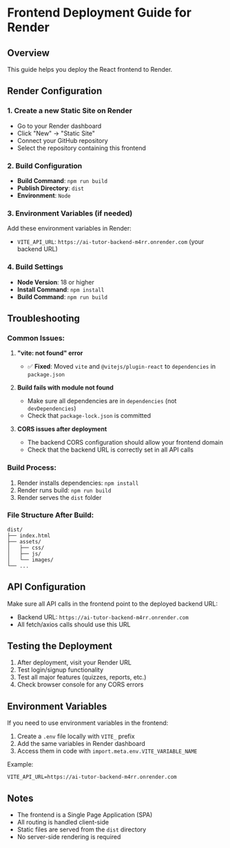 # Frontend Deployment Guide for Render

## Overview
This guide helps you deploy the React frontend to Render.

## Render Configuration

### 1. Create a new Static Site on Render
- Go to your Render dashboard
- Click "New" → "Static Site"
- Connect your GitHub repository
- Select the repository containing this frontend

### 2. Build Configuration
- **Build Command**: `npm run build`
- **Publish Directory**: `dist`
- **Environment**: `Node`

### 3. Environment Variables (if needed)
Add these environment variables in Render:
- `VITE_API_URL`: `https://ai-tutor-backend-m4rr.onrender.com` (your backend URL)

### 4. Build Settings
- **Node Version**: 18 or higher
- **Install Command**: `npm install`
- **Build Command**: `npm run build`

## Troubleshooting

### Common Issues:

1. **"vite: not found" error**
   - ✅ **Fixed**: Moved `vite` and `@vitejs/plugin-react` to `dependencies` in `package.json`

2. **Build fails with module not found**
   - Make sure all dependencies are in `dependencies` (not `devDependencies`)
   - Check that `package-lock.json` is committed

3. **CORS issues after deployment**
   - The backend CORS configuration should allow your frontend domain
   - Check that the backend URL is correctly set in all API calls

### Build Process:
1. Render installs dependencies: `npm install`
2. Render runs build: `npm run build`
3. Render serves the `dist` folder

### File Structure After Build:
```
dist/
├── index.html
├── assets/
│   ├── css/
│   ├── js/
│   └── images/
└── ...
```

## API Configuration
Make sure all API calls in the frontend point to the deployed backend URL:
- Backend URL: `https://ai-tutor-backend-m4rr.onrender.com`
- All fetch/axios calls should use this URL

## Testing the Deployment
1. After deployment, visit your Render URL
2. Test login/signup functionality
3. Test all major features (quizzes, reports, etc.)
4. Check browser console for any CORS errors

## Environment Variables
If you need to use environment variables in the frontend:
1. Create a `.env` file locally with `VITE_` prefix
2. Add the same variables in Render dashboard
3. Access them in code with `import.meta.env.VITE_VARIABLE_NAME`

Example:
```env
VITE_API_URL=https://ai-tutor-backend-m4rr.onrender.com
```

## Notes
- The frontend is a Single Page Application (SPA)
- All routing is handled client-side
- Static files are served from the `dist` directory
- No server-side rendering is required
